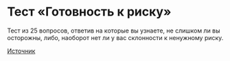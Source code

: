 # Тест «Готовность к риску»

Тест из 25 вопросов, ответив на которые вы узнаете, не слишком ли вы 
осторожны, либо, наоборот нет ли у вас склонности к ненужному риску.


[Источник](http://www.psylist.net/praktikum/38.htm)
